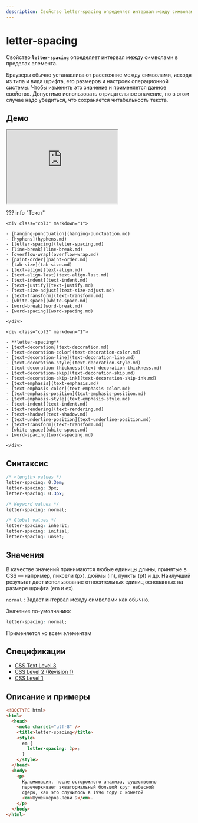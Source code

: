 ```yaml
---
description: Свойство letter-spacing определяет интервал между символами в пределах элемента
---
```


# letter-spacing

Свойство **`letter-spacing`** определяет интервал между символами в пределах элемента.

Браузеры обычно устанавливают расстояние между символами, исходя из типа и вида шрифта, его размеров и настроек операционной системы. Чтобы изменить это значение и применяется данное свойство. Допустимо использовать отрицательное значение, но в этом случае надо убедиться, что сохраняется читабельность текста.

## Демо

<iframe class="interactive is-default-height" height="200" src="https://interactive-examples.mdn.mozilla.net/pages/css/letter-spacing.html" title="MDN Web Docs Interactive Example" loading="lazy" data-readystate="complete"></iframe>

??? info "Текст"

    <div class="col3" markdown="1">

    - [hanging-punctuation](hanging-punctuation.md)
    - [hyphens](hyphens.md)
    - [letter-spacing](letter-spacing.md)
    - [line-break](line-break.md)
    - [overflow-wrap](overflow-wrap.md)
    - [paint-order](paint-order.md)
    - [tab-size](tab-size.md)
    - [text-align](text-align.md)
    - [text-align-last](text-align-last.md)
    - [text-indent](text-indent.md)
    - [text-justify](text-justify.md)
    - [text-size-adjust](text-size-adjust.md)
    - [text-transform](text-transform.md)
    - [white-space](white-space.md)
    - [word-break](word-break.md)
    - [word-spacing](word-spacing.md)

    </div>

    <div class="col3" markdown="1">

    - **letter-spacing**
    - [text-decoration](text-decoration.md)
    - [text-decoration-color](text-decoration-color.md)
    - [text-decoration-line](text-decoration-line.md)
    - [text-decoration-style](text-decoration-style.md)
    - [text-decoration-thickness](text-decoration-thickness.md)
    - [text-decoration-skip](text-decoration-skip.md)
    - [text-decoration-skip-ink](text-decoration-skip-ink.md)
    - [text-emphasis](text-emphasis.md)
    - [text-emphasis-color](text-emphasis-color.md)
    - [text-emphasis-position](text-emphasis-position.md)
    - [text-emphasis-style](text-emphasis-style.md)
    - [text-indent](text-indent.md)
    - [text-rendering](text-rendering.md)
    - [text-shadow](text-shadow.md)
    - [text-underline-position](text-underline-position.md)
    - [text-transform](text-transform.md)
    - [white-space](white-space.md)
    - [word-spacing](word-spacing.md)

    </div>

## Синтаксис

```css
/* <length> values */
letter-spacing: 0.3em;
letter-spacing: 3px;
letter-spacing: 0.3px;

/* Keyword values */
letter-spacing: normal;

/* Global values */
letter-spacing: inherit;
letter-spacing: initial;
letter-spacing: unset;
```

## Значения

В качестве значений принимаются любые единицы длины, принятые в CSS — например, пиксели (px), дюймы (in), пункты (pt) и др. Наилучший результат дает использование относительных единиц основанных на размере шрифта (em и ex).

`normal`
: Задает интервал между символами как обычно.

Значение по-умолчанию:

```css
letter-spacing: normal;
```

Применяется ко всем элементам

## Спецификации

- [CSS Text Level 3](http://dev.w3.org/csswg/css3-text/#letter-spacing-property)
- [CSS Level 2 (Revision 1)](http://www.w3.org/TR/CSS2/text.html#propdef-letter-spacing)
- [CSS Level 1](http://www.w3.org/TR/CSS1/#letter-spacing)

## Описание и примеры

```html
<!DOCTYPE html>
<html>
  <head>
    <meta charset="utf-8" />
    <title>letter-spacing</title>
    <style>
      em {
        letter-spacing: 2px;
      }
    </style>
  </head>
  <body>
    <p>
      Кульминация, после осторожного анализа, существенно
      перечеркивает экваториальный большой круг небесной
      сферы, как это случилось в 1994 году с кометой
      <em>Шумейкеpов-Леви 9</em>.
    </p>
  </body>
</html>
```
